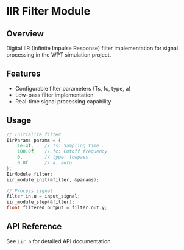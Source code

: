 # IIR Filter Module

## Overview
Digital IIR (Infinite Impulse Response) filter implementation for signal processing in the WPT simulation project.

## Features
- Configurable filter parameters (Ts, fc, type, a)
- Low-pass filter implementation
- Real-time signal processing capability

## Usage
```cpp
// Initialize filter
IirParams params = {
    1e-4f,    // Ts: Sampling time
    100.0f,   // fc: Cutoff frequency
    0,        // type: lowpass
    0.0f      // a: auto
};
IirModule filter;
iir_module_init(&filter, &params);

// Process signal
filter.in.u = input_signal;
iir_module_step(&filter);
float filtered_output = filter.out.y;
```

## API Reference
See `iir.h` for detailed API documentation.
